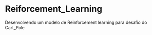 # Reiforcement_Learning
Desenvolvendo um modelo de Reinforcement learning para desafio do Cart_Pole
